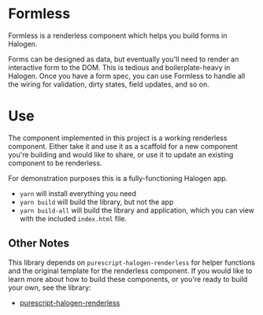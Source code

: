 # Formless

Formless is a renderless component which helps you build forms in Halogen.

Forms can be designed as data, but eventually you'll need to render an interactive form to the DOM. This is tedious and boilerplate-heavy in Halogen. Once you have a form spec, you can use Formless to handle all the wiring for validation, dirty states, field updates, and so on.

# Use

The component implemented in this project is a working renderless component. Either take it and use it as a scaffold for a new component you're building and would like to share, or use it to update an existing component to be renderless.

For demonstration purposes this is a fully-functioning Halogen app.

- `yarn` will install everything you need
- `yarn build` will build the library, but not the app
- `yarn build-all` will build the library and application, which you can view with the included `index.html` file.

## Other Notes

This library depends on `purescript-halogen-renderless` for helper functions and the original template for the renderless component. If you would like to learn more about how to build these components, or you're ready to build your own, see the library:

- [purescript-halogen-renderless](https://github.com/thomashoneyman/purescript-halogen-renderless)
